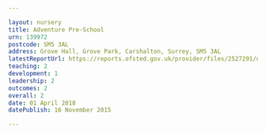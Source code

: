 ```yaml
---

layout: nursery
title: Adventure Pre-School
urn: 139972
postcode: SM5 3AL
address: Grove Hall, Grove Park, Carshalton, Surrey, SM5 3AL
latestReportUrl: https://reports.ofsted.gov.uk/provider/files/2527291/urn/139972.pdf
teaching: 2
development: 1
leadership: 2
outcomes: 2
overall: 2
date: 01 April 2018 
datePublish: 16 November 2015

---
```


